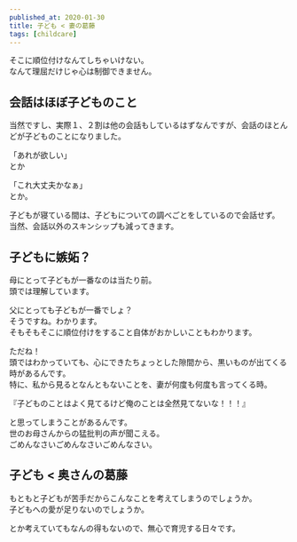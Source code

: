 ```yaml
---
published_at: 2020-01-30
title: 子ども < 妻の葛藤
tags: [childcare]
---
```


そこに順位付けなんてしちゃいけない。  
なんて理屈だけじゃ心は制御できません。  

## 会話はほぼ子どものこと

当然ですし、実際１、２割は他の会話もしているはずなんですが、会話のほとんどが子どものことになりました。  

「あれが欲しい」  
とか  

「これ大丈夫かなぁ」  
とか。  

子どもが寝ている間は、子どもについての調べごとをしているので会話せず。  
当然、会話以外のスキンシップも減ってきます。  

## 子どもに嫉妬？

母にとって子どもが一番なのは当たり前。  
頭では理解しています。  

父にとっても子どもが一番でしょ？  
そうですね。わかります。  
そもそもそこに順位付けをすること自体がおかしいこともわかります。  

ただね！  
頭ではわかっていても、心にできたちょっとした隙間から、黒いものが出てくる時があるんです。  
特に、私から見るとなんともないことを、妻が何度も何度も言ってくる時。  

『子どものことはよく見てるけど俺のことは全然見てないな！！！』  

と思ってしまうことがあるんです。  
世のお母さんからの猛批判の声が聞こえる。  
ごめんなさいごめんなさいごめんなさい。  

## 子ども < 奥さんの葛藤

もともと子どもが苦手だからこんなことを考えてしまうのでしょうか。  
子どもへの愛が足りないのでしょうか。  

とか考えていてもなんの得もないので、無心で育児する日々です。  